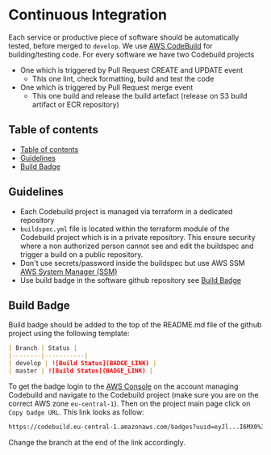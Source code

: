 # Continuous Integration

Each service or productive piece of software should be automatically tested, before merged to `develop`. We use [AWS CodeBuild](https://docs.aws.amazon.com/fr_fr/codebuild/) for building/testing code. For every software we have two Codebuild projects

- One which is triggered by Pull Request CREATE and UPDATE event
  - This one lint, check formatting, build and test the code
- One which is triggered by Pull Request merge event
  - This one build and release the build artefact (release on S3 build artifact or ECR repository)

## Table of contents

- [Table of contents](#table-of-contents)
- [Guidelines](#guidelines)
- [Build Badge](#build-badge)

## Guidelines

- Each Codebuild project is managed via terraform in a dedicated repository
- `buildspec.yml` file is located within the terraform module of the Codebuild project which is in a private repository. This ensure security where a non authorized person cannot see and edit the buildspec and trigger a build on a public repository.
- Don't use secrets/password inside the buildspec but use AWS SSM [AWS System Manager (SSM)](https://docs.aws.amazon.com/systems-manager/index.html)
- Use build badge in the software github repository see [Build Badge](#build-badge)

## Build Badge

Build badge should be added to the top of the README.md file of the github project using the following template:

```md
| Branch | Status |
|--------|-----------|
| develop | ![Build Status](BADGE_LINK) |
| master | ![Build Status](BADGE_LINK) |
```

To get the badge login to the [AWS Console](https://console.aws.amazon.com) on the account managing Codebuild and navigate to the Codebuild project (make sure you are on the correct AWS zone `eu-central-1`). Then on the project main page click on `Copy badge URL`. This link looks as follow:

```bash
https://codebuild.eu-central-1.amazonaws.com/badges?uuid=eyJl...I6MX0%3D&branch=master
```

Change the branch at the end of the link accordingly.

